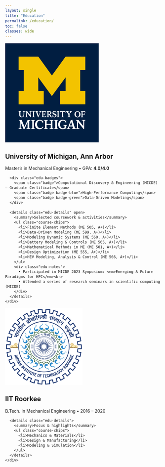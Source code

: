 ```yaml
---
layout: single
title: "Education"
permalink: /education/
toc: false
classes: wide
---
```


<div class="edu-timeline">

  <!-- UMich -->
  <section class="edu-card">
    <div class="edu-logo">
      <img src="/assets/images/logos/umich.svg" alt="University of Michigan">
    </div>
    <div class="edu-body">
      <h2 class="edu-title">University of Michigan, Ann Arbor</h2>
      <div class="edu-subtitle">
        <span>Master’s in Mechanical Engineering</span>
        <span class="edu-sep">•</span>
        <span>GPA: <strong>4.0/4.0</strong></span>
      </div>

      <div class="edu-badges">
        <span class="badge">Computational Discovery & Engineering (MICDE) — Graduate Certificate</span>
        <span class="badge badge-blue">High-Performance Computing</span>
        <span class="badge badge-green">Data-Driven Modeling</span>
      </div>

      <details class="edu-details" open>
        <summary>Selected coursework & activities</summary>
        <ul class="course-chips">
          <li>Finite Element Methods (ME 505, A+)</li>
          <li>Data-Driven Modeling (ME 599, A+)</li>
          <li>Modeling Dynamic Systems (ME 560, A+)</li>
          <li>Battery Modeling & Controls (ME 565, A+)</li>
          <li>Mathematical Methods in ME (ME 501, A+)</li>
          <li>Design Optimization (ME 555, A+)</li>
          <li>HEV Modeling, Analysis & Control (ME 566, A+)</li>
        </ul>
        <div class="edu-notes">
          • Participated in MICDE 2023 Symposium: <em>Emerging & Future Paradigms for HPC</em><br>
          • Attended a series of research seminars in scientific computing (MICDE)
        </div>
      </details>
    </div>
  </section>

  <!-- IIT Roorkee -->
  <section class="edu-card">
    <div class="edu-logo">
      <img src="/assets/images/logos/iitr.png" alt="IIT Roorkee">
    </div>
    <div class="edu-body">
      <h2 class="edu-title">IIT Roorkee</h2>
      <div class="edu-subtitle">
        <span>B.Tech. in Mechanical Engineering</span>
        <span class="edu-sep">•</span>
        <span>2016 – 2020</span>
      </div>

      <details class="edu-details">
        <summary>Focus & highlights</summary>
        <ul class="course-chips">
          <li>Mechanics & Materials</li>
          <li>Design & Manufacturing</li>
          <li>Modeling & Simulation</li>
        </ul>
      </details>
    </div>
  </section>

</div>
